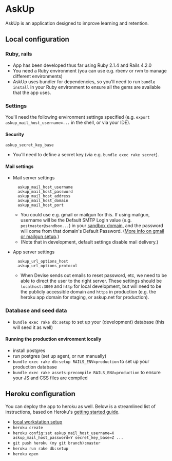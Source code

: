 # AskUp

AskUp is an application designed to improve learning and retention.

## Local configuration

### Ruby, rails
* App has been developed thus far using Ruby 2.1.4 and Rails 4.2.0
* You need a Ruby environment (you can use e.g. rbenv or rvm to manage different environments)
* AskUp uses bundler for dependencies, so you'll need to run `bundle install` in your Ruby environment 
  to ensure all the gems are available that the app uses.

### Settings
You'll need the following environment settings specified (e.g. `export askup_mail_host_username=...` in the shell,
or via your IDE).

#### Security

    askup_secret_key_base 

* You'll need to define a secret key (via e.g. `bundle exec rake secret`). 

#### Mail settings

* Mail server settings

        askup_mail_host_username
        askup_mail_host_password
        askup_mail_host_address
        askup_mail_host_domain
        askup_mail_host_port

    * You could use e.g. gmail or mailgun for this. If using mailgun, 
      username will be the Default SMTP Login value (e.g. `postmaster@sandbox...`) 
      in your [sandbox domain](https://mailgun.com/app/domains), and the password will 
      come from that domain's Default Password. 
      ([More info on gmail or mailgun setup](http://www.gotealeaf.com/blog/handling-emails-in-rails).)
    * (Note that in development, default settings disable mail delivery.)

* App server settings

        askup_url_options_host
        askup_url_options_protocol

    * When Devise sends out emails to reset password, etc, we need to be able to direct
      the user to the right server. These settings should be `localhost:3000` and `http`
      for local development, but will need to be the publicly accessible domain and `https` in
      production (e.g. the heroku app domain for staging, or askup.net for production).

### Database and seed data
* `bundle exec rake db:setup` to set up your (development) database (this will seed it as well)

#### Running the production environment locally
* install postgres
* run postgres (set up agent, or run manually)
* `bundle exec rake db:setup RAILS_ENV=production` to set up your production database
* `bundle exec rake assets:precompile RAILS_ENV=production` to ensure your JS and CSS files are compiled

## Heroku configuration

You can deploy the app to heroku as well. Below is a streamlined list of instructions, 
based on Heroku's [getting started guide](https://devcenter.heroku.com/articles/getting-started-with-rails4).

* [local workstation setup](https://devcenter.heroku.com/articles/getting-started-with-rails4#local-workstation-setup)
* `heroku create`
* `heroku config:set askup_mail_host_username=X askup_mail_host_password=Y secret_key_base=Z ...`
* `git push heroku (my git branch):master`
* `heroku run rake db:setup`
* `heroku open`
